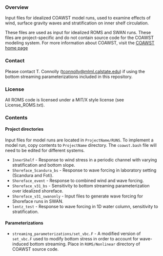 ### Overview

Input files for idealized COAWST model runs, used to examine effects of wind, surface gravity waves and stratification on inner shelf circulation. 

These files are used as input for idealized ROMS and SWAN runs. These files are project-specific and do not contain source code for the COAWST modeling system. For more information about COAWST, visit the [COAWST home page](https://www.usgs.gov/software/coupled-ocean-atmosphere-wave-sediment-transport-coawst-modeling-system)

### Contact

Please contact T. Connolly (tconnolly@mlml.calstate.edu) if using the bottom streaming parameterizations included in this repository.

### License

All ROMS code is licensed under a MIT/X style license (see License_ROMS.txt).

### Contents

#### Project directories

Input files for model runs are located in `ProjectName/RUNS`. To implement a model run, copy contents to `ProjectName` directory. The `coawst.bash` file will need to be edited for different systems.

* `InnerShelf` - Response to wind stress in a periodic channel with varying stratification and bottom slope.
* `Shoreface_Scandura_bs` - Response to wave forcing in laboratory setting (Scandura and Foti).
* `Shoreface_event`	- Response to combined wind and wave forcing.
* `Shoreface_v31_bs` - Sensitivity to bottom streaming parameterization over idealized shoreface.
* `Shoreface_v31_swanonly` - Input files to generate wave forcing for Shoreface runs in SWAN.
* `lentz_test` - Response to wave forcing in 1D water column, sensitivity to stratification.

#### Parameterizations

* `streaming_parameterizations/set_vbc.F` - A modified version of `set_vbc.F` used to modify bottom stress in order to account for wave-induced bottom streaming. Place in `ROMS/Nonlinear` directory of COAWST source code.
